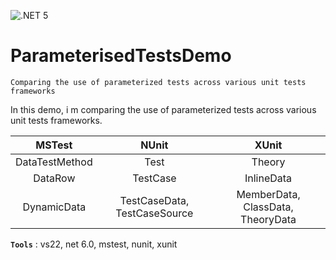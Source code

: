 ![.NET 5](https://github.com/aimenux/ParameterisedTestsDemo/workflows/.NET%205/badge.svg)

# ParameterisedTestsDemo
```
Comparing the use of parameterized tests across various unit tests frameworks
```

In this demo, i m comparing the use of parameterized tests across various unit tests frameworks.

| MSTest | NUnit | XUnit |
|:-:|:-:|:-:|
| DataTestMethod  | Test | Theory |
| DataRow  | TestCase | InlineData |
| DynamicData  | TestCaseData, TestCaseSource | MemberData, ClassData, TheoryData |

**`Tools`** : vs22, net 6.0, mstest, nunit, xunit
